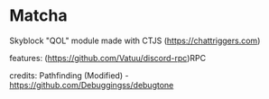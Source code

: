 # Matcha
Skyblock "QOL" module made with CTJS (https://chattriggers.com)

features: 
  (https://github.com/Vatuu/discord-rpc)RPC

credits:
  Pathfinding (Modified) - https://github.com/Debuggingss/debugtone
